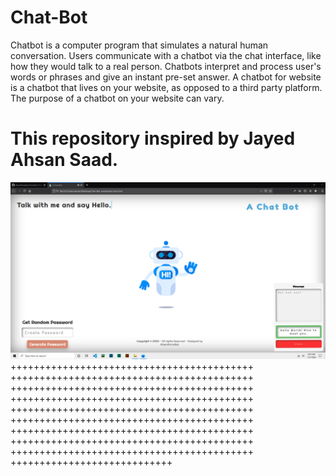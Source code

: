 # Chat-Bot
Chatbot is a computer program that simulates a natural human conversation. Users communicate with a chatbot via the chat interface, like how they would talk to a real person. Chatbots interpret and process user's words or phrases and give an instant pre-set answer. A chatbot for website is a chatbot that lives on your website, as opposed to a third party platform. The purpose of a chatbot on your website can vary. 
# This repository inspired by Jayed Ahsan Saad.

![alt text](https://github.com/AhsanParadise/Chat-Bot/blob/master/ScreenShot.png?raw=true)
++++++++++++++++++++++++++++++++++++++++++
++++++++++++++++++++++++++++++++++++++++++
++++++++++++++++++++++++++++++++++++++++++
++++++++++++++++++++++++++++++++++++++++++
++++++++++++++++++++++++++++++++++++++++++
++++++++++++++++++++++++++++++++++++++++++
++++++++++++++++++++++++++++++++++++++++++
++++++++++++++++++++++++++++++++++++++++++
++++++++++++++++++++++++++++++++++++++++++
++++++++++++++++++++++++++++
